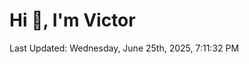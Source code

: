 <h1>Hi 👋, I'm Victor </h1>

<!--RECENT_ACTIVITY:start-->
<!--RECENT_ACTIVITY:end-->

<!--RECENT_ACTIVITY:last_update-->
Last Updated: Wednesday, June 25th, 2025, 7:11:32 PM
<!--RECENT_ACTIVITY:last_update_end-->
